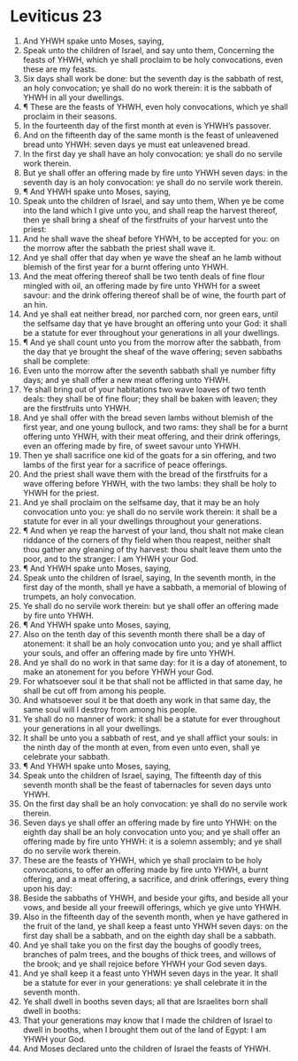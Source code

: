 ﻿# Leviticus 23
1. And YHWH spake unto Moses, saying, 
2. Speak unto the children of Israel, and say unto them, Concerning the feasts of YHWH, which ye shall proclaim to be holy convocations, even these are my feasts. 
3. Six days shall work be done: but the seventh day is the sabbath of rest, an holy convocation; ye shall do no work therein: it is the sabbath of YHWH in all your dwellings. 
4. ¶ These are the feasts of YHWH, even holy convocations, which ye shall proclaim in their seasons. 
5. In the fourteenth day of the first month at even is YHWH’s passover. 
6. And on the fifteenth day of the same month is the feast of unleavened bread unto YHWH: seven days ye must eat unleavened bread. 
7. In the first day ye shall have an holy convocation: ye shall do no servile work therein. 
8. But ye shall offer an offering made by fire unto YHWH seven days: in the seventh day is an holy convocation: ye shall do no servile work therein. 
9. ¶ And YHWH spake unto Moses, saying, 
10. Speak unto the children of Israel, and say unto them, When ye be come into the land which I give unto you, and shall reap the harvest thereof, then ye shall bring a sheaf of the firstfruits of your harvest unto the priest: 
11. And he shall wave the sheaf before YHWH, to be accepted for you: on the morrow after the sabbath the priest shall wave it. 
12. And ye shall offer that day when ye wave the sheaf an he lamb without blemish of the first year for a burnt offering unto YHWH. 
13. And the meat offering thereof shall be two tenth deals of fine flour mingled with oil, an offering made by fire unto YHWH for a sweet savour: and the drink offering thereof shall be of wine, the fourth part of an hin. 
14. And ye shall eat neither bread, nor parched corn, nor green ears, until the selfsame day that ye have brought an offering unto your God: it shall be a statute for ever throughout your generations in all your dwellings. 
15. ¶ And ye shall count unto you from the morrow after the sabbath, from the day that ye brought the sheaf of the wave offering; seven sabbaths shall be complete: 
16. Even unto the morrow after the seventh sabbath shall ye number fifty days; and ye shall offer a new meat offering unto YHWH. 
17. Ye shall bring out of your habitations two wave loaves of two tenth deals: they shall be of fine flour; they shall be baken with leaven; they are the firstfruits unto YHWH. 
18. And ye shall offer with the bread seven lambs without blemish of the first year, and one young bullock, and two rams: they shall be for a burnt offering unto YHWH, with their meat offering, and their drink offerings, even an offering made by fire, of sweet savour unto YHWH. 
19. Then ye shall sacrifice one kid of the goats for a sin offering, and two lambs of the first year for a sacrifice of peace offerings. 
20. And the priest shall wave them with the bread of the firstfruits for a wave offering before YHWH, with the two lambs: they shall be holy to YHWH for the priest. 
21. And ye shall proclaim on the selfsame day, that it may be an holy convocation unto you: ye shall do no servile work therein: it shall be a statute for ever in all your dwellings throughout your generations. 
22. ¶ And when ye reap the harvest of your land, thou shalt not make clean riddance of the corners of thy field when thou reapest, neither shalt thou gather any gleaning of thy harvest: thou shalt leave them unto the poor, and to the stranger: I am YHWH your God. 
23. ¶ And YHWH spake unto Moses, saying, 
24. Speak unto the children of Israel, saying, In the seventh month, in the first day of the month, shall ye have a sabbath, a memorial of blowing of trumpets, an holy convocation. 
25. Ye shall do no servile work therein: but ye shall offer an offering made by fire unto YHWH. 
26. ¶ And YHWH spake unto Moses, saying, 
27. Also on the tenth day of this seventh month there shall be a day of atonement: it shall be an holy convocation unto you; and ye shall afflict your souls, and offer an offering made by fire unto YHWH. 
28. And ye shall do no work in that same day: for it is a day of atonement, to make an atonement for you before YHWH your God. 
29. For whatsoever soul it be that shall not be afflicted in that same day, he shall be cut off from among his people. 
30. And whatsoever soul it be that doeth any work in that same day, the same soul will I destroy from among his people. 
31. Ye shall do no manner of work: it shall be a statute for ever throughout your generations in all your dwellings. 
32. It shall be unto you a sabbath of rest, and ye shall afflict your souls: in the ninth day of the month at even, from even unto even, shall ye celebrate your sabbath. 
33. ¶ And YHWH spake unto Moses, saying, 
34. Speak unto the children of Israel, saying, The fifteenth day of this seventh month shall be the feast of tabernacles for seven days unto YHWH. 
35. On the first day shall be an holy convocation: ye shall do no servile work therein. 
36. Seven days ye shall offer an offering made by fire unto YHWH: on the eighth day shall be an holy convocation unto you; and ye shall offer an offering made by fire unto YHWH: it is a solemn assembly; and ye shall do no servile work therein. 
37. These are the feasts of YHWH, which ye shall proclaim to be holy convocations, to offer an offering made by fire unto YHWH, a burnt offering, and a meat offering, a sacrifice, and drink offerings, every thing upon his day: 
38. Beside the sabbaths of YHWH, and beside your gifts, and beside all your vows, and beside all your freewill offerings, which ye give unto YHWH. 
39. Also in the fifteenth day of the seventh month, when ye have gathered in the fruit of the land, ye shall keep a feast unto YHWH seven days: on the first day shall be a sabbath, and on the eighth day shall be a sabbath. 
40. And ye shall take you on the first day the boughs of goodly trees, branches of palm trees, and the boughs of thick trees, and willows of the brook; and ye shall rejoice before YHWH your God seven days. 
41. And ye shall keep it a feast unto YHWH seven days in the year. It shall be a statute for ever in your generations: ye shall celebrate it in the seventh month. 
42. Ye shall dwell in booths seven days; all that are Israelites born shall dwell in booths: 
43. That your generations may know that I made the children of Israel to dwell in booths, when I brought them out of the land of Egypt: I am YHWH your God. 
44. And Moses declared unto the children of Israel the feasts of YHWH. 
